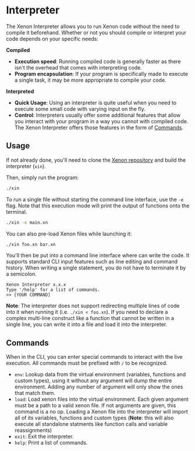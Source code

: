 # Interpreter

The Xenon Interpreter allows you to run Xenon code without the need to compile it beforehand.  Whether or not you should compile or interpret your code depends on your specific needs:

 **Compiled**
- **Execution speed**: Running compiled code is generally faster as there isn't the overhead that comes with interpreting code.
- **Program encapsulation**: If your program is specifically made to execute a single task, it may be more appropriate to compile your code.

**Interpreted**
- **Quick Usage**: Using an interpreter is quite useful when you need to execute some small code with varying input on the fly.
- **Control**: Interpreters usually offer some additional features that allow you interact with your program in a way you cannot with compiled code. The Xenon Interpreter offers those features in the form of [Commands](#Commands).
## Usage

If not already done, you'll need to clone the [Xenon repository](https://github.com/Xenon-Lang-Org/Xenon) and build the interpreter (`xin`).

Then, simply run the program:

```sh
./xin
```

To run a single file without starting the command line interface, use the `-e` flag. Note that this execution mode will print the output of functions onto the terminal.

```sh
./xin -e main.xn
```

You can also pre-load Xenon files while launching it:

```sh
./xin foo.xn bar.xn
```

You'll then be put into a command line interface where can write the code. It supports standard CLI input features such as line editing and command history. When writing a single statement, you do not have to terminate it by a semicolon.

```
Xenon Interpreter x.x.x
Type '/help' for a list of commands.
>> [YOUR COMMAND]
```


**Note**: The interpreter does not support redirecting multiple lines of code into it when running it (i.e. `./xin < foo.xn`). If you need to declare a complex multi-line construct like a function that cannot be written in a single line, you can write it into a file and load it into the interpreter.
## Commands

When in the CLI, you can enter special commands to interact with the live execution.
All commands must be prefixed with `/` to be recognized.

- `env`: Lookup data from the virtual environment (variables, functions and custom types), using it without any argument will dump the entire environment. Adding any number of argument will only show the ones that match them.
- `load`: Load xenon files into the virtual environment. Each given argument must be a path to a valid xenon file. If not arguments are given, this command is a no op. Loading a Xenon file into the interpreter will import all of its variables, functions and custom types (**Note**: this will also execute all standalone statments like function calls and variable reassignments)
- `exit`: Exit the interpreter.
- `help`: Print a list of commands.